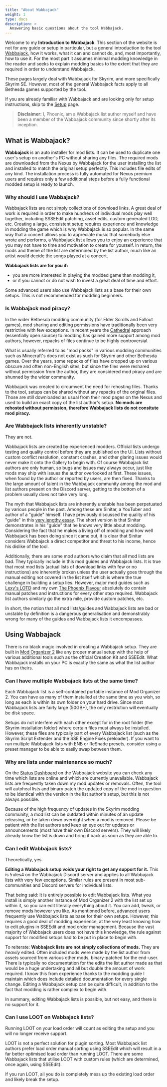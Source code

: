 ```yaml
---
title: "About Wabbajack"
weight: 1
type: docs
description: >
  Answering basic questions about the tool Wabbajack.
---
```


Welcome to my **Introduction to Wabbajack**. This section of the website is not for any guide or setup in particular, but a general introduction to the tool [Wabbajack](https://www.wabbajack.org/#/), how it works, what it can and cannot do, and, most importantly, how to use it. For the most part it assumes minimal modding knowledge in the reader and seeks to explain modding basics to the extent that they are required in order to understand Wabbajack.

These pages largely deal with Wabbajack for Skyrim, and more specifically Skyrim SE. However, most of the general Wabbajack facts apply to all Bethesda games supported by the tool.

If you are already familiar with Wabbajack and are looking only for setup instructions, skip to the [Setup](/wj/wj-sse/game-setup/) page.

> **Disclaimer:** I, Phoenix, am a Wabbajack list author myself and have been a member of the Wabbajack community since shortly after its inception.

## What is Wabbajack?

**Wabbajack** is an auto installer for mod lists. It can be used to duplicate one user's setup on another's PC without sharing any files. The required mods are downloaded from the Nexus by Wabbajack for the user installing the list and installed to match the original setup perfectly. This includes file edits of any kind. The installation process is fully automated for Nexus premium users and requires only a few additional steps before a fully functional modded setup is ready to launch.

### Why should I use Wabbajack?

Wabbajack lists are not simply collections of download links. A great deal of work is required in order to make hundreds of individual mods play well together, including SSSEEdit patching, asset edits, custom generated LOD, etc. Creating a large, consistent setup requires experience and knowledge in modding the game which is why Wabbajack is so popular. In the same way that a concert allows you to appreciate music that somebody else wrote and performs, a Wabbajack list allows you to enjoy an experience that you may not have to time and motivation to create for yourself. In return, the mods and theme of the list are determined by the list author, much like an artist would decide the songs played at a concert.

**Wabbajack lists are for you if:**

- you are more interested in playing the modded game than modding it,
- or if you cannot or do not wish to invest a great deal of time and effort.

Some advanced users also use Wabbajack lists as a base for their own setups. This is not recommended for modding beginners.

### Is Wabbajack mod piracy?

In the wider Bethesda modding community (for Elder Scrolls and Fallout games), mod sharing and editing permissions have traditionally been very restrictive with few exceptions. In recent years the [Cathedral](http://wryemusings.com/Cathedral%20vs.%20Parlor.html) approach (essentially open source) to modding has gained more support among mod authors, however, repacks of files continue to be highly controversial.

What is usually referred to as "mod packs" in various modding communities such as Minecraft's does not exist as such for Skyrim and other Bethesda games. Over the years, some repacks of files have cropped up on various obscure and often non-English sites, but since the files were reshared without permission from the author, they are considered mod piracy and are shunned by the wider community.

Wabbajack was created to circumvent the need for rehosting files. Thanks to the tool, setups can be shared without any repacks of the original files. Those are still downloaded as usual from their mod pages on the Nexus and used to build an exact copy of the list author's setup. **No mods are rehosted without permission, therefore Wabbajack lists do not consitute mod piracy.**

### Are Wabbajack lists inherently unstable?

They are not.

Wabbajack lists are created by experienced modders. Official lists undergo testing and quality control before they are published on the UI. Lists without custom conflict resolution, constant crashes, and other glaring issues would never make it onto the Gallery to begin with. Of course Wabbajack list authors are only human, so bugs and issues may always occur, just like mods may ship with issues the author overlooked at first. These issues, when found by the author or reported by users, are then fixed. Thanks to the large amount of talent in the Wabbajack community among the mod and list authors present on the Discord server, getting to the bottom of a problem usually does not take very long.

The myth that Wabbajack lists are inherently unstable has been perpetuated by various people in the past. Among these are Sinitar, a YouTuber and author of a "guide" himself. I have previously discussed the quality of his "guide" in this [very lengthy essay](https://docs.google.com/document/d/1F1-6lF8dI4i2Zz8iT-bv_Ci1VO9MSU4MiSUrT5JqgHA/edit#heading=h.6al1rti6xsee). The short version is that Sinitar demonstrates in his "guide" that he knows very little about modding. Considering the fact that he makes a living off of modding and how well Wabbajack has been doing since it came out, it is clear that Sinitar considers Wabbajack a direct competitor and threat to his income, hence his dislike of the tool.

Additionally, there are some mod authors who claim that all mod lists are bad. They typically include in this mod guides and Wabbajack lists. It is true that most mod lists (actual lists of download links with few or no instructions) are inherently broken unless the user actually goes through the manual editing not covered in the list itself which is where the true challenge in building a setup lies. However, major mod guides such as [Lexy's LOTD](https://lexyslotd.com/) and my own [The Phoenix Flavour](/tpf/introduction/) absolutely do contain manual patches and instructions for every other step required. Wabbajack list authors similarly go the extra mile, provide custom patches, etc.

In short, the notion that all mod lists/guides and Wabbajack lists are bad or unstable by definition is a dangerous generalisation and demonstrably wrong for many of the guides and Wabbajack lists it encompasses.

## Using Wabbajack

There is no black magic involved in creating a Wabbajack setup. They are built in [Mod Organizer 2](https://www.nexusmods.com/skyrimspecialedition/mods/6194) like any proper manual setup with the help of various additional tools such as the official Creation Kit and SSEEdit. What Wabbajack installs on your PC is exactly the same as what the list author has on theirs.

### Can I have multiple Wabbajack lists at the same time?

Each Wabbajack list is a self-contained portable instance of Mod Organizer 2. You can have as many of them installed at the same time as you wish, so long as each is within its own folder on your hard drive. Since most Wabbajack lists are fairly large (50GB+), the only restriction will eventually be disk space.

Setups do not interfere with each other except for in the root folder (the Skyrim installation folder) where certain files must always be installed. However, these files are typically part of every Wabbajack list (such as the Skyrim Script Extender and the SSE Engine Fixes preloader). If you want to run multiple Wabbajack lists with ENB or ReShade presets, consider using a preset manager to be able to easily swap between them.

### Why are lists under maintenance so much?

On the [Status Dashboard](https://www.wabbajack.org/#/modlists/status) on the Wabbajack website you can check any time which lists are online and which are currently unavailable. Wabbajack lists are frequently taken down my mod updates or removals. Often, the tool will autoheal lists and binary patch the updated copy of the mod in question to be identical with the version in the list author's setup, but this is not always possible.

Because of the high frequency of updates in the Skyrim modding community, a mod list can be outdated within minutes of an update releasing, or be taken down overnight when a mod is removed. Please be patient with the list authors and keep an eye out for updates or announcements (most have their own Discord servers). They will likely already know the list is down and bring it back as soon as they are able to.

### Can I edit Wabbajack lists?

Theoretically, yes.

**Editing a Wabbajack setup voids your right to get any support for it.** This is !rules4 on the Wabbajack Discord server and applies to all Wabbajack lists with very few exceptions. Similar rules are present in most sub-communities and Discord servers for individual lists.

That being said: It is entirely possible to edit Wabbajack lists. What you install is simply another instance of Mod Organizer 2 with the list set up within it, so you can edit literally everything about it. You can add, tweak, or remove mods however you like. As mentioned before, advanced users frequently use Wabbajack lists as base for their own setups. However, this requires a good deal of modding experience, at the very least knowing how to edit plugins in SSEEdit and mod order management. Because the vast majority of Wabbajack users does not have this knowledge, the rule against support for modified setups had to be put in place to begin with.

To reiterate: **Wabbajack lists are not simply collections of mods.** They are *heavily* edited. Often included mods were made by the list author from assets sourced from various other mods, binary-patched for the end-user. There is typically no documentation for the edits the list author made as that would be a huge undertaking and all but double the amount of work required. I know this from experience thanks to the modding guide I maintain which does include detailed documentation for every single change. Editing a Wabbajack setup can be quite difficult, in addition to the fact that modding is rather complex to begin with.

In summary, editing Wabbajack lists is possible, but not easy, and there is no support for it.

### Can I use LOOT on Wabbajack lists?

Running LOOT on your load order will count as editing the setup and you will no longer receive support.

LOOT is not a perfect solution for plugin sorting. Most Wabbajack list authors prefer load order manual sorting using SSEEdit which will result in a far better optimised load order than running LOOT. There are some Wabbajack lists that utilise LOOT with custom rules (which are determined, once again, using SSEEdit).

If you run LOOT, all you do is completely mess up the existing load order and likely break the setup. 